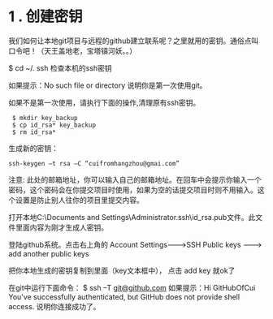 # 1 .  创建密钥 #

我们如何让本地git项目与远程的github建立联系呢？之里就用的密钥。通俗点叫口令吧！（天王盖地老，宝塔镇河妖。。）

$ cd ~/. ssh 检查本机的ssh密钥

如果提示：No such file or directory 说明你是第一次使用git。

如果不是第一次使用，请执行下面的操作,清理原有ssh密钥。

    
   	 $ mkdir key_backup
     $ cp id_rsa* key_backup
     $ rm id_rsa*
生成新的密钥：

	ssh-keygen –t rsa –C “cuifromhangzhou@gmai.com” 
 

注意: 此处的邮箱地址，你可以输入自己的邮箱地址。在回车中会提示你输入一个密码，这个密码会在你提交项目时使用，如果为空的话提交项目时则不用输入。这个设置是防止别人往你的项目里提交内容。

 

打开本地C:\Documents and Settings\Administrator\.ssh\id_rsa.pub文件。此文件里面内容为刚才生成人密钥。

登陆github系统。点击右上角的 Account Settings--->SSH Public keys ---> add another public keys

把你本地生成的密钥复制到里面（key文本框中）， 点击 add key 就ok了

在git中运行下面命令：
$ ssh –T git@github.com
如果提示：Hi GitHubOfCui You've successfully authenticated, but GitHub does not provide shell access. 说明你连接成功了。
